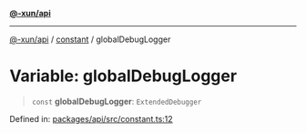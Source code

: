 [**@-xun/api**](../../README.md)

***

[@-xun/api](../../README.md) / [constant](../README.md) / globalDebugLogger

# Variable: globalDebugLogger

> `const` **globalDebugLogger**: `ExtendedDebugger`

Defined in: [packages/api/src/constant.ts:12](https://github.com/Xunnamius/api-utils/blob/60863c4db4ba817b2926c481da6a42f07a7c9992/packages/api/src/constant.ts#L12)
